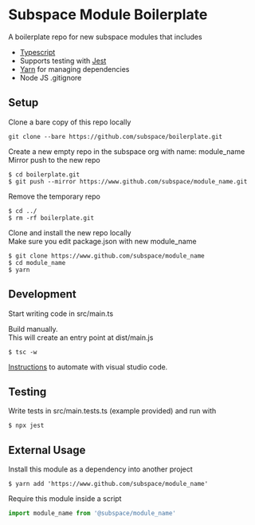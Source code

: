 # Subspace Module Boilerplate

A boilerplate repo for new subspace modules that includes

* [Typescript](https://www.typescriptlang.org/index.html)
* Supports testing with [Jest](https://jestjs.io/)
* [Yarn](https://yarnpkg.com/en/) for managing dependencies
* Node JS .gitignore

## Setup

Clone a bare copy of this repo locally

```
git clone --bare https://github.com/subspace/boilerplate.git
```

Create a new empty repo in the subspace org with name: module_name  
Mirror push to the new repo

```
$ cd boilerplate.git
$ git push --mirror https://www.github.com/subspace/module_name.git
```

Remove the temporary repo 
```
$ cd ../
$ rm -rf boilerplate.git
```

Clone and install the new repo locally   
Make sure you edit package.json with new module_name

```
$ git clone https://www.github.com/subspace/module_name
$ cd module_name
$ yarn
```

## Development

Start writing code in src/main.ts

Build manually.  
This will create an entry point at dist/main.js
 
```
$ tsc -w
```

[Instructions](https://code.visualstudio.com/docs/languages/typescript#_step-2-run-the-typescript-build) to automate with visual studio code.

## Testing

Write tests in src/main.tests.ts (example provided) and run with

```
$ npx jest
```

## External Usage

Install this module as a dependency into another project

```
$ yarn add 'https://www.github.com/subspace/module_name'
```

Require this module inside a script

```javascript
import module_name from '@subspace/module_name'
```
